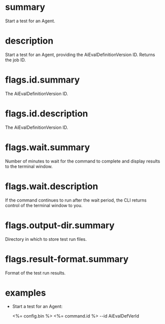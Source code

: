 # summary

Start a test for an Agent.

# description

Start a test for an Agent, providing the AiEvalDefinitionVersion ID. Returns the job ID.

# flags.id.summary

The AiEvalDefinitionVersion ID.

# flags.id.description

The AiEvalDefinitionVersion ID.

# flags.wait.summary

Number of minutes to wait for the command to complete and display results to the terminal window.

# flags.wait.description

If the command continues to run after the wait period, the CLI returns control of the terminal window to you.

# flags.output-dir.summary

Directory in which to store test run files.

# flags.result-format.summary

Format of the test run results.

# examples

- Start a test for an Agent:

  <%= config.bin %> <%= command.id %> --id AiEvalDefVerId
